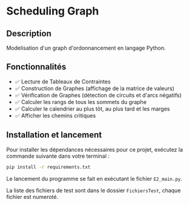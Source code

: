 # Scheduling Graph

## Description
Modelisation d'un graph d'ordonnancement en langage Python.

## Fonctionnalités
- ✅ Lecture de Tableaux de Contraintes
- ✅ Construction de Graphes (affichage de la matrice de valeurs)
- ✅ Vérification de Graphes (détection de circuits et d'arcs négatifs)
- ✅ Calculer les rangs de tous les sommets du graphe
- ✅ Calculer le calendrier au plus tôt, au plus tard et les marges
- ✅ Afficher les chemins critiques

## Installation et lancement

Pour installer les dépendances nécessaires pour ce projet, exécutez la commande suivante dans votre terminal :

```bash
pip install -r requirements.txt
```
Le lancement du programme se fait en exécutant le fichier `E2_main.py`.

La liste des fichiers de test sont dans le dossier `FichiersTest`, chaque fichier est numeroté.
